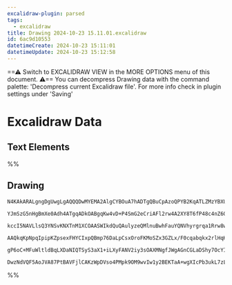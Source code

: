 ```yaml
---
excalidraw-plugin: parsed
tags:
  - excalidraw
title: Drawing 2024-10-23 15.11.01.excalidraw
id: 6ac9d10553
datetimeCreate: 2024-10-23 15:11:01
datetimeUpdate: 2024-10-23 15:12:58
---
```

==⚠  Switch to EXCALIDRAW VIEW in the MORE OPTIONS menu of this document. ⚠== You can decompress Drawing data with the command palette: 'Decompress current Excalidraw file'. For more info check in plugin settings under 'Saving'


# Excalidraw Data
## Text Elements
%%
## Drawing
```compressed-json
N4KAkARALgngDgUwgLgAQQQDwMYEMA2AlgCYBOuA7hADTgQBuCpAzoQPYB2KqATLZMzYBXUtiRoIACyhQ4zZAHoFAc0JRJQgEYA6bGwC2CgF7N6hbEcK4OCtptbErHALRY8RMpWdx8Q1TdIEfARcZgRmBShcZQUebQBWbR4aOiCEfQQOKGZuAG1wMFAwYogSbggARmcAWQoALXoAKQAxAEc6gHUAUTgATQARAGsAZUwKABkAfRTiyFhEcsDsKI5l

YJmSzG5nHgBmXe0Adh4ATgqADkOABgqKw4vD+P4SmG2eCriAFl2rw4A2XY8T6fP48c4nZ6QCgkdTcT4VE7aE48K6g3aHQ7Ik5/CEFSCSBCEZTSbg8eKfbQVb67CpXcl/S5PPEQaxrcSoK6QiDMKCkNiDBAAYTY+DYpHKAGIKghpdKNpBNLhsINlHyhBxiMLReKJLzrMw4LhAll5RAAGaEfD4YawdYSQQeU08vkCjowySkrnO/kIG0wO3oB1lLlq4

kccI5NAVLlsQ3YNSvKNXTnM1XCOAASWIkdQuQAulyzeQMlnuBwhFauYQNVhyrgrqa1Rrw8wc0VZtB4OzdniAL5ehAIYjcBG7eLJ85/BFcxgsdhcNA0mdMVicABynDEpKnoJOmMOVeY/TSUCH3DNBDCXM0wg1XWCGSyOfLleZQjgxFwp+HUeO2L+jyHJ8GK7FyRAcIMZYVvgYFsMqZ5oBe+BhAUvbgAWdC4HAcA2l+7LttABIZOURDElAGwMIQCAU

AAQkqKpNpqIpipKZpsexFHYCIxpQBmp76DaLpCsxOroFKMoSZx3GZLx/F0cqabqkx2rlHqHAGkaMlSaQPF8ekzSWtatrstyIrBgUEBcTpMl6QJvI+m6xCwmgfAWVZun8YJPp+gGpmOs8lnSVktkAErCGGEYjgF7k2fxADycYJiOybRUFsn6ZwUDNLg+iWomqBMiUMXBfxzSZcMhBGOyKKpdZJXpAAKlgUAAIKkQu6DBGa5G1R56S4aQrU6WwFAEr

gP6oC+MFuWltldBqLXDaNIQTSyS3aX1+iLXyFANV2iy3sOAXMNgfJWgAGnCGLaDShy7OcYIfIVAinSK+C9HCdLaJ8yY8Ay8T0oyAVGGwBjcO2kD0AQQjshUqG9bF6RhUpLY5hAjEUaqJAVVVpIpiUWPEDaCBwNwz0QIT1RsMQCDzbgmjBBNSFXhZhNaixaAQxANEiqtpDKIqAAU7wHrwdzUGLotXAkACUpohQgygVkaiwC7gws/BLeycrwmscrLE

DwzNdVQF5AoJVA87PtBAVFjlCAKzWpDVso4PMpk9OM9wvIw1y2BEKTaA+wgXIcPb3ukL7zLCFA4HssHRslHYABWCDLMwwxh3AVM03TDMIagzMhxZSqW4wDWg/gbsdvMJlhMEyzzqaXE8gYe0LGgU2wfBTOXsXHb4KErWN+XldQVaqHgP2dAWsEbZob2QA===
```
%%